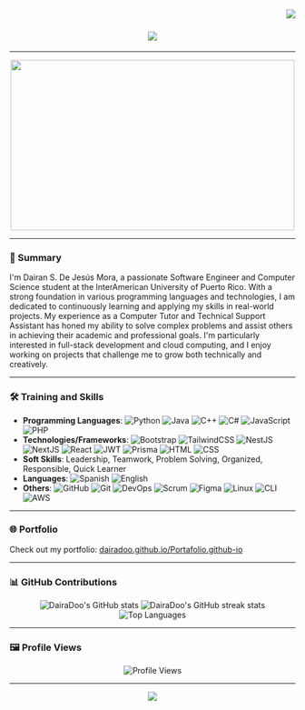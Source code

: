 <img align="right" src="https://visitor-badge.laobi.icu/badge?page_id=DairaDoo.DairaDoo" />

<h1 align="center">
    <img src="https://readme-typing-svg.herokuapp.com/?font=Righteous&size=35&center=true&vCenter=true&width=500&height=70&duration=4000&lines=Hi+There!+👋;+I'm+Dairan+S.+De+Jesús+Mora!;" />
</h1>

---

<div align="center">
    <img src="https://media.giphy.com/media/qgQUggAC3Pfv687qPC/giphy.gif" width="500" height="300"/>
</div>

---

### 🌟 Summary

I'm Dairan S. De Jesús Mora, a passionate Software Engineer and Computer Science student at the InterAmerican University of Puerto Rico. With a strong foundation in various programming languages and technologies, I am dedicated to continuously learning and applying my skills in real-world projects. My experience as a Computer Tutor and Technical Support Assistant has honed my ability to solve complex problems and assist others in achieving their academic and professional goals. I'm particularly interested in full-stack development and cloud computing, and I enjoy working on projects that challenge me to grow both technically and creatively.

---

### 🛠️ Training and Skills

- **Programming Languages**: ![Python](https://img.shields.io/badge/Python-3776AB?style=flat-square&logo=python&logoColor=white) ![Java](https://img.shields.io/badge/Java-007396?style=flat-square&logo=java&logoColor=white) ![C++](https://img.shields.io/badge/C%2B%2B-00599C?style=flat-square&logo=c%2B%2B&logoColor=white) ![C#](https://img.shields.io/badge/C%23-239120?style=flat-square&logo=c-sharp&logoColor=white) ![JavaScript](https://img.shields.io/badge/JavaScript-F7DF1E?style=flat-square&logo=javascript&logoColor=black) ![PHP](https://img.shields.io/badge/PHP-777BB4?style=flat-square&logo=php&logoColor=white)
- **Technologies/Frameworks**: ![Bootstrap](https://img.shields.io/badge/Bootstrap-563D7C?style=flat-square&logo=bootstrap&logoColor=white) ![TailwindCSS](https://img.shields.io/badge/TailwindCSS-38B2AC?style=flat-square&logo=tailwind-css&logoColor=white) ![NestJS](https://img.shields.io/badge/NestJS-E0234E?style=flat-square&logo=nestjs&logoColor=white) ![NextJS](https://img.shields.io/badge/NextJS-000000?style=flat-square&logo=nextdotjs&logoColor=white) ![React](https://img.shields.io/badge/React-20232A?style=flat-square&logo=react&logoColor=61DAFB) ![JWT](https://img.shields.io/badge/JWT-000000?style=flat-square&logo=JSON%20web%20tokens&logoColor=white) ![Prisma](https://img.shields.io/badge/Prisma-2D3748?style=flat-square&logo=prisma&logoColor=white) ![HTML](https://img.shields.io/badge/HTML5-E34F26?style=flat-square&logo=html5&logoColor=white) ![CSS](https://img.shields.io/badge/CSS3-1572B6?style=flat-square&logo=css3&logoColor=white)
- **Soft Skills**: Leadership, Teamwork, Problem Solving, Organized, Responsible, Quick Learner
- **Languages**: ![Spanish](https://img.shields.io/badge/Spanish-E34F26?style=flat-square&logo=language&logoColor=white) ![English](https://img.shields.io/badge/English-007396?style=flat-square&logo=language&logoColor=white)
- **Others**: ![GitHub](https://img.shields.io/badge/GitHub-181717?style=flat-square&logo=github&logoColor=white) ![Git](https://img.shields.io/badge/Git-F05032?style=flat-square&logo=git&logoColor=white) ![DevOps](https://img.shields.io/badge/DevOps-0085CA?style=flat-square&logo=devops&logoColor=white) ![Scrum](https://img.shields.io/badge/Scrum-6DB33F?style=flat-square&logo=scrum&logoColor=white) ![Figma](https://img.shields.io/badge/Figma-F24E1E?style=flat-square&logo=figma&logoColor=white) ![Linux](https://img.shields.io/badge/Linux-FCC624?style=flat-square&logo=linux&logoColor=black) ![CLI](https://img.shields.io/badge/CLI-4EAA25?style=flat-square&logo=terminal&logoColor=white) ![AWS](https://img.shields.io/badge/AWS-232F3E?style=flat-square&logo=amazon-aws&logoColor=white)

---

### 🌐 Portfolio

Check out my portfolio: [dairadoo.github.io/Portafolio.github-io](https://dairadoo.github.io/Portafolio.github-io)

---

### 📊 GitHub Contributions

<p align="center">
  <img src="https://github-readme-stats.vercel.app/api?username=DairaDoo&show_icons=true&theme=radical" alt="DairaDoo's GitHub stats" />
  <img src="https://github-readme-streak-stats.herokuapp.com/?user=DairaDoo&theme=radical" alt="DairaDoo's GitHub streak stats" />
  <img src="https://github-readme-stats.vercel.app/api/top-langs/?username=DairaDoo&layout=compact&theme=radical" alt="Top Languages" />
</p>

---

### 🖼️ Profile Views

<div align="center">
    <img src="https://komarev.com/ghpvc/?username=DairaDoo&style=for-the-badge" alt="Profile Views" />
</div>

---

<div align="center">
    <img src="https://readme-typing-svg.herokuapp.com/?font=Righteous&size=25&center=true&vCenter=true&width=500&height=70&duration=3000&lines=Thanks+for+visiting+my+profile!;Let's+connect+and+collaborate!" />
</div>
